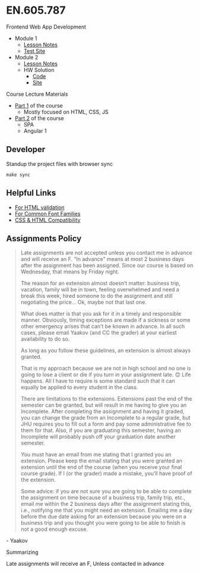 # EN.605.787

Frontend Web App Development

- Module 1
  - [Lesson Notes](./module_1/README.md)
  - [Test Site](https://deleomike.github.io/EN.605.787/module_1/test_site)
- Module 2
  - [Lesson Notes](./module_2/README.md)
  - HW Solution
    - [Code](./module_2/solution/)
    - [Site](#)

Course Lecture Materials

- [Part 1](./course_materials/fullstack-course4/) of the course
  - Mostly focused on HTML, CSS, JS
- [Part 2](./course_materials/fullstack-course5/) of the course
  - SPA
  - Angular 1

## Developer

Standup the project files with browser sync

```
make sync
```

## Helpful Links

- [For HTML validation](https://validator.w3.org)
- [For Common Font Families](http://www.w3schools.com/cssref/css_websafe_fonts.asp)
- [CSS & HTML Compatibility](https://caniuse.com)

## Assignments Policy

> Late assignments are not accepted unless you contact me in advance and will receive an F. “In advance” means at most 2 business days after the assignment has been assigned. Since our course is based on Wednesday, that means by Friday night.
>
>The reason for an extension almost doesn’t matter: business trip, vacation, family will be in town, feeling overwhelmed and need a break this week, hired someone to do the assignment and still negotiating the price… Ok, maybe not that last one.
>
>What does matter is that you ask for it in a timely and responsible manner. Obviously, timing exceptions are made if a sickness or some other emergency arises that can’t be known in advance. In all such cases, please email Yaakov (and CC the grader) at your earliest availability to do so.
>
>As long as you follow these guidelines, an extension is almost always granted.
>
>That is my approach because we are not in high school and no one is going to lose a client or die if you turn in your assignment late. 😊 Life happens. All I have to require is some standard such that it can equally be applied to every student in the class.
>
>There are limitations to the extensions. Extensions past the end of the semester can be granted, but will result in me having to give you an Incomplete. After completing the assignment and having it graded, you can change the grade from an Incomplete to a regular grade, but JHU requires you to fill out a form and pay some administrative fee to them for that. Also, if you are graduating this semester, having an Incomplete will probably push off your graduation date another semester.
>
>You must have an email from me stating that I granted you an extension. Please keep the email stating that you were granted an extension until the end of the course (when you receive your final course grade). If I (or the grader) made a mistake, you’ll have proof of the extension.
>
>Some advice: if you are not sure you are going to be able to complete the assignment on time because of a business trip, family trip, etc., email me within the 2 business days after the assignment stating this, i.e., notifying me that you might need an extension. Emailing me a day before the due date asking for an extension because you were on a business trip and you thought you were going to be able to finish is not a good enough excuse.

\- Yaakov

Summarizing

Late assignments will receive an F, Unless contacted in advance